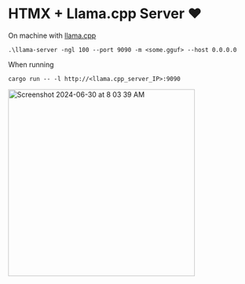 # HTMX + Llama.cpp Server ❤️


On machine with [llama.cpp](https://github.com/ggerganov/llama.cpp/)
```
.\llama-server -ngl 100 --port 9090 -m <some.gguf> --host 0.0.0.0
```

When running
```
cargo run -- -l http://<llama.cpp_server_IP>:9090
```

<img width="380" alt="Screenshot 2024-06-30 at 8 03 39 AM" src="https://github.com/richardanaya/htmx_llamacpp_server/assets/294042/0f49a056-7f42-4c87-90f5-8cff795ae9f9">
